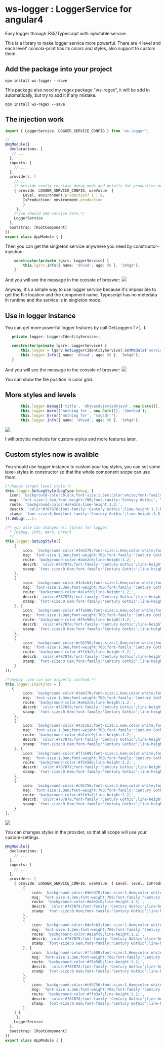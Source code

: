 # ws-logger : LoggerService for angular4
Easy logger through ES5/Typescript with injectable service.

This is a library to make logger service more powerful. 
There are 4 level and each level' consola-print has its colors and styles, also support to custom them.

## Add the package into your project
```npm
npm install ws-logger --save
```
This package also need my regex package "ws-regex", it will be add in automatically, but try to add it if any mistake.
```npm
npm install ws-regex --save
```

## The injection work

```typescript
import { LoggerService, LOGGER_SERVICE_CONFIG } from 'ws-logger';

// ...
@NgModule({
  declarations: [
   // ...
  ],
  imports: [
    // ...
  ],
  providers: [
    // ...
    /* provide config to close debug mode and details for production mode in logger service if need. */
    { provide: LOGGER_SERVICE_CONFIG, useValue: { 
        Level: environment.production? 1 : 0, 
        IsProduction: environment.production 
        }
     },
    /*you should add service here.*/
    LoggerService
  ],
  bootstrap: [RootComponent]
})
export class AppModule { }
```
Then you can get the singleton service anywhere you need by constructor-injection:
```typescript
    constructor(private lgsrv: LoggerService) {
        this.lgsrv.Info({ name: 'dhvad', age: 50 }, '3mhgd');
    }
```
And you will see the message in the console of broswer:
![](img/001.png)

Anyway, it's a simple way to use logger service because it's impossible to get the file location and the component name.
 Typescript has no metedata in runtime and the service is in singleton mode.

 ## Use in logger instance
 You can get more powerful logger features by call GetLogger\<T>(...):
 ```typescript
    private logger: Logger<IdentityService>;

    constructor(private lgsrv: LoggerService) {
        this.logger = lgsrv.GetLogger(IdentityService).SetModule('service')
        this.logger.Info({ name: 'dhvad', age: 50 }, '3mhgd');
    }
 ```
 And you will see the message in the console of broswer:
![](img/002.png)

You can show the file position in color grid.

## More styles and levels
 ```typescript
        this.logger.Debug(['title', 'dhjvasdvjsvjsdvjsvd', new Date()], 'this_method');
        this.logger.Warn(['nothing for', new Date()], '2method');
        this.logger.Error('nothing for', 'ssgsdrr');
        this.logger.Info({ name: 'dhvad', age: 50 }, '3mhgd');
 ```
![](img/003.png)

I will provide methods for custom-styles and more features later.

## Custom styles now is avalible
You should use logger instance to custom your log styles, you can set some level-styles in constructor so that the whole component socpe can use them.
```typescript
/*change target level style.*/
this.logger.SetLogStyle(LogType.Debug, {
  icon: `background-color:black;font-size:1.6em;color:white;font-family:'Century Gothic','YaHei';font-weight:900`,
  msg: `font-size:1.3em;font-weight:700;font-family:'Century Gothic','YaHei';line-height:1.6;`,
  route: 'background-color:#a4e2c6;line-height:1.2;',
  descrb: `color:#787878;font-family:'Century Gothic';line-height:1.7;background-color:#fafafa;`,
  stamp: `font-size:0.6em;font-family:'Century Gothic';line-height:1.5;`
}).Debug(...);

/** you alse can changes all styles for logger.
  * [Debug, Info, Warn, Error]
  */
this.logger.SetLogStyle([
    {
        icon: `background-color:#3eb370;font-size:1.6em;color:white;font-family:'Century Gothic','YaHei';font-weight:900`,
        msg: `font-size:1.3em;font-weight:700;font-family:'Century Gothic','YaHei';line-height:1.6;`,
        route: 'background-color:#a4e2c6;line-height:1.2;',
        descrb: `color:#787878;font-family:'Century Gothic';line-height:1.7;background-color:#fafafa;`,
        stamp: `font-size:0.6em;font-family:'Century Gothic';line-height:1.5;`
    },
    {
        icon: `background-color:#4c6cb3;font-size:1.6em;color:white;font-family:'Century Gothic','YaHei';font-weight:900`,
        msg: `font-size:1.3em;font-weight:700;font-family:'Century Gothic','YaHei';line-height:1.6;`,
        route: 'background-color:#a1afc9;line-height:1.2;',
        descrb: `color:#787878;font-family:'Century Gothic';line-height:1.7;background-color:#fafafa;`,
        stamp: `font-size:0.6em;font-family:'Century Gothic';line-height:1.5;`
    }, {
        icon: `background-color:#ffa500;font-size:1.6em;color:white;font-family:'Century Gothic','YaHei';font-weight:900`,
        msg: `font-size:1.3em;font-weight:700;font-family:'Century Gothic','YaHei';line-height:1.6;`,
        route: 'background-color:#f5e56b;line-height:1.2;',
        descrb: `color:#787878;font-family:'Century Gothic';line-height:1.7;background-color:#fafafa;`,
        stamp: `font-size:0.6em;font-family:'Century Gothic';line-height:1.5;`
    },
    {
        icon: `background-color:#c93756;font-size:1.6em;color:white;font-family:'Century Gothic','YaHei';font-weight:900`,
        msg: `font-size:1.3em;font-weight:700;font-family:'Century Gothic','YaHei';line-height:1.6;`,
        route: 'background-color:#ffb3a7;line-height:1.2;',
        descrb: `color:#787878;font-family:'Century Gothic';line-height:1.7;background-color:#fafafa;`,
        stamp: `font-size:0.6em;font-family:'Century Gothic';line-height:1.5;`
    }
]);

/*anyway ,you can use property instead.*/
this.logger.LogStyles = [
   {
        icon: `background-color:#3eb370;font-size:1.6em;color:white;font-family:'Century Gothic','YaHei';font-weight:900`,
        msg: `font-size:1.3em;font-weight:700;font-family:'Century Gothic','YaHei';line-height:1.6;`,
        route: 'background-color:#a4e2c6;line-height:1.2;',
        descrb: `color:#787878;font-family:'Century Gothic';line-height:1.7;background-color:#fafafa;`,
        stamp: `font-size:0.6em;font-family:'Century Gothic';line-height:1.5;`
    },
    {
        icon: `background-color:#4c6cb3;font-size:1.6em;color:white;font-family:'Century Gothic','YaHei';font-weight:900`,
        msg: `font-size:1.3em;font-weight:700;font-family:'Century Gothic','YaHei';line-height:1.6;`,
        route: 'background-color:#a1afc9;line-height:1.2;',
        descrb: `color:#787878;font-family:'Century Gothic';line-height:1.7;background-color:#fafafa;`,
        stamp: `font-size:0.6em;font-family:'Century Gothic';line-height:1.5;`
    }, {
        icon: `background-color:#ffa500;font-size:1.6em;color:white;font-family:'Century Gothic','YaHei';font-weight:900`,
        msg: `font-size:1.3em;font-weight:700;font-family:'Century Gothic','YaHei';line-height:1.6;`,
        route: 'background-color:#f5e56b;line-height:1.2;',
        descrb: `color:#787878;font-family:'Century Gothic';line-height:1.7;background-color:#fafafa;`,
        stamp: `font-size:0.6em;font-family:'Century Gothic';line-height:1.5;`
    },
    {
        icon: `background-color:#c93756;font-size:1.6em;color:white;font-family:'Century Gothic','YaHei';font-weight:900`,
        msg: `font-size:1.3em;font-weight:700;font-family:'Century Gothic','YaHei';line-height:1.6;`,
        route: 'background-color:#ffb3a7;line-height:1.2;',
        descrb: `color:#787878;font-family:'Century Gothic';line-height:1.7;background-color:#fafafa;`,
        stamp: `font-size:0.6em;font-family:'Century Gothic';line-height:1.5;`
    }
];
```
![](img/004.png)

You can changes styles in the provider, so that all scope will use your custom-settings.

```typescript
@NgModule({
  declarations: [
    // ...
  ],
  imports: [
    // ...
  ],
  providers: [
    { provide: LOGGER_SERVICE_CONFIG, useValue: { Level: level, IsProduction: isProd, styles:[
        {
            icon: `background-color:#3eb370;font-size:1.6em;color:white;font-family:'Century Gothic','YaHei';font-weight:900`,
            msg: `font-size:1.3em;font-weight:700;font-family:'Century Gothic','YaHei';line-height:1.6;`,
            route: 'background-color:#a4e2c6;line-height:1.2;',
            descrb: `color:#787878;font-family:'Century Gothic';line-height:1.7;background-color:#fafafa;`,
            stamp: `font-size:0.6em;font-family:'Century Gothic';line-height:1.5;`
        },
        {
            icon: `background-color:#4c6cb3;font-size:1.6em;color:white;font-family:'Century Gothic','YaHei';font-weight:900`,
            msg: `font-size:1.3em;font-weight:700;font-family:'Century Gothic','YaHei';line-height:1.6;`,
            route: 'background-color:#a1afc9;line-height:1.2;',
            descrb: `color:#787878;font-family:'Century Gothic';line-height:1.7;background-color:#fafafa;`,
            stamp: `font-size:0.6em;font-family:'Century Gothic';line-height:1.5;`
        }, {
            icon: `background-color:#ffa500;font-size:1.6em;color:white;font-family:'Century Gothic','YaHei';font-weight:900`,
            msg: `font-size:1.3em;font-weight:700;font-family:'Century Gothic','YaHei';line-height:1.6;`,
            route: 'background-color:#f5e56b;line-height:1.2;',
            descrb: `color:#787878;font-family:'Century Gothic';line-height:1.7;background-color:#fafafa;`,
            stamp: `font-size:0.6em;font-family:'Century Gothic';line-height:1.5;`
        },
        {
            icon: `background-color:#c93756;font-size:1.6em;color:white;font-family:'Century Gothic','YaHei';font-weight:900`,
            msg: `font-size:1.3em;font-weight:700;font-family:'Century Gothic','YaHei';line-height:1.6;`,
            route: 'background-color:#ffb3a7;line-height:1.2;',
            descrb: `color:#787878;font-family:'Century Gothic';line-height:1.7;background-color:#fafafa;`,
            stamp: `font-size:0.6em;font-family:'Century Gothic';line-height:1.5;`
        }
    ] }
     },
    LoggerService
  ],
  bootstrap: [RootComponent]
})
export class AppModule { }
```